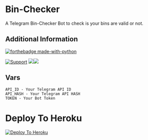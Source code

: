 # Bin-Checker
A Telegram Bin-Checker Bot to check is your bins are valid or not.

## Additional Information
[![forthebadge made-with-python](http://ForTheBadge.com/images/badges/made-with-python.svg)](https://www.python.org/)

<a href="https://t.me/szteambots"> <img src="https://img.shields.io/badge/telegram-Support_Group-red?style=social&logo=telegram" alt="Support" /></a>
<a href="https://github.com/Dileepa-Malshan/szbincheckerbot/stargazers"><img src="https://img.shields.io/github/stars/DiDileepa-Malshan/szbincheckerbot?style=social"></a><a href="https://github.com/Dileepa-Malshan/szbincheckerbot/fork"><img src="https://img.shields.io/github/forks/DiDileepa-Malshan/szbincheckerbot?label=Fork&logoColor=blue&style=social"></a>	

## Vars
``` 
API_ID - Your Telegram API ID
API_HASH - Your Telegram API HASH
TOKEN - Your Bot Token
```

# Deploy To Heroku
[![Deploy To Heroku](https://www.herokucdn.com/deploy/button.svg)](https://heroku.com/deploy?template=https://github.com/Dileepa-Malshan/szbincheckerbot/)
